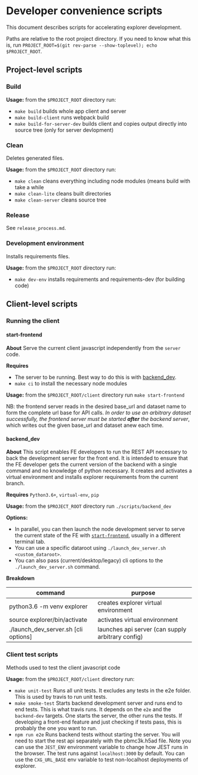 # Developer convenience scripts

This document describes scripts for accelerating explorer development.

Paths are relative to the root project directory. If you need to know what
this is, run `PROJECT_ROOT=$(git rev-parse --show-toplevel); echo
$PROJECT_ROOT`.

## Project-level scripts

### Build

**Usage:** from the `$PROJECT_ROOT` directory run:
* `make build` builds whole app client and server
* `make build-client` runs webpack build
* `make build-for-server-dev` builds client and copies output directly into
  source tree (only for server devlopment)

### Clean

Deletes generated files.

**Usage:** from the `$PROJECT_ROOT` directory run:
* `make clean` cleans everything including node modules (means build with take
  a while
* `make clean-lite` cleans built directories
* `make clean-server` cleans source tree

### Release

See `release_process.md`.

### Development environment

Installs requirements files.

**Usage:** from the `$PROJECT_ROOT` directory run:
* `make dev-env` installs requirements and requirements-dev (for building code)

## Client-level scripts

### Running the client

#### start-frontend

**About** Serve the current client javascript independently from the `server` code.

**Requires**
* The server to be running. Best way to do this is with [backend_dev](#backend_dev).
* `make ci` to install the necessary node modules

**Usage:** from the `$PROJECT_ROOT/client` directory run `make start-frontend`

NB: the frontend server reads in the desired base_url and dataset name to form the complete url base for API calls. *In 
order to use an arbitrary dataset successfully, the frontend server must be started **after** the backend server*, which 
writes out the given base_url and dataset anew each time.

#### backend_dev

**About** This script enables FE developers to run the REST API necessary to
back the development server for the front end. It is intended to ensure that
the FE developer gets the current version of the backend with a single command
and no knowledge of python necessary. It creates and activates a virtual
environment and installs explorer requirements from the current branch.

**Requires** `Python3.6+`, `virtual-env`, `pip`

**Usage:** from the `$PROJECT_ROOT` directory run `./scripts/backend_dev`

**Options:**
* In parallel, you can then launch the node development server to serve the
  current state of the FE with [`start-frontend`](#start-frontend), usually in
  a different terminal tab.
* You can use a specific dataroot using `./launch_dev_server.sh <custom_dataroot>`.
* You can also pass (current/desktop/legacy) cli options to the `./launch_dev_server.sh` command.

**Breakdown**

| command                                  | purpose                                                     |
| ---------------------------------------- | ----------------------------------------------------------- |
| python3.6 -m venv explorer               | creates explorer virtual environment                        |
| source explorer/bin/activate             | activates virtual environment                               |
| ./launch_dev_server.sh [cli options]     | launches api server (can supply arbitrary config)           |

### Client test scripts

Methods used to test the client javascript code

**Usage:** from the `$PROJECT_ROOT/client` directory run:
* `make unit-test` Runs all unit tests. It excludes any tests in the e2e
  folder. This is used by travis to run unit tests.
* `make smoke-test` Starts backend development server and runs end to end
  tests. This is what travis runs. It depends on the `e2e` and the
  `backend-dev` targets. One starts the server, the other runs the tests. If
  developing a front-end feature and just checking if tests pass, this is
  probably the one you want to run.
* `npm run e2e` Runs backend tests without starting the server. You will need to
  start the rest api separately with the pbmc3k.h5ad file. Note you can use
  the `JEST_ENV` environment variable to change how JEST runs in the browser.
  The test runs against `localhost:3000` by default. You can use the
  `CXG_URL_BASE` env variable to test non-localhost deployments of explorer.
